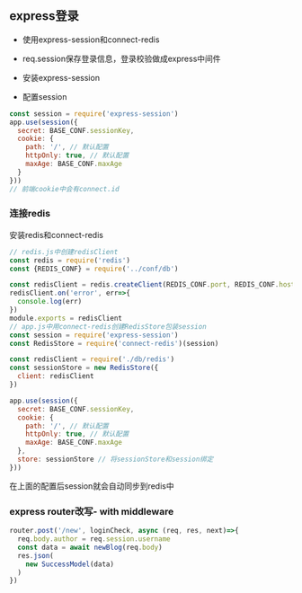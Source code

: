 ## express登录
- 使用express-session和connect-redis
- req.session保存登录信息，登录校验做成express中间件

- 安装express-session
- 配置session
```javascript
const session = require('express-session')
app.use(session({
  secret: BASE_CONF.sessionKey,
  cookie: {
    path: '/', // 默认配置
    httpOnly: true, // 默认配置
    maxAge: BASE_CONF.maxAge
  }
}))
// 前端cookie中会有connect.id
```

### 连接redis
安装redis和connect-redis
```javascript
// redis.js中创建redisClient
const redis = require('redis')
const {REDIS_CONF} = require('../conf/db')

const redisClient = redis.createClient(REDIS_CONF.port, REDIS_CONF.host)
redisClient.on('error', err=>{
  console.log(err)
})
module.exports = redisClient
// app.js中用connect-redis创建RedisStore包装session
const session = require('express-session')
const RedisStore = require('connect-redis')(session)

const redisClient = require('./db/redis')
const sessionStore = new RedisStore({
  client: redisClient
})

app.use(session({
  secret: BASE_CONF.sessionKey,
  cookie: {
    path: '/', // 默认配置
    httpOnly: true, // 默认配置
    maxAge: BASE_CONF.maxAge
  },
  store: sessionStore // 将sessionStore和session绑定
}))
```

在上面的配置后session就会自动同步到redis中

### express router改写- with middleware
```javascript
router.post('/new', loginCheck, async (req, res, next)=>{  
  req.body.author = req.session.username  
  const data = await newBlog(req.body)
  res.json(
    new SuccessModel(data)
  )
})
```